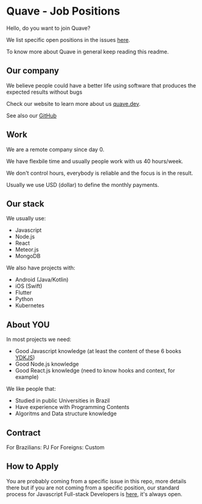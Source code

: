 # Quave - Job Positions

Hello, do you want to join Quave?

We list specific open positions in the issues [here](https://github.com/quavedev/join/issues).

To know more about Quave in general keep reading this readme.

## Our company

We believe people could have a better life using software that produces the expected results without bugs

Check our website to learn more about us [quave.dev](https://quave.dev).

See also our [GitHub](https://github.com/quavedev/)

## Work

We are a remote company since day 0. 

We have flexbile time and usually people work with us 40 hours/week.

We don't control hours, everybody is reliable and the focus is in the result.

Usually we use USD (dollar) to define the monthly payments.

## Our stack

We usually use:
- Javascript
- Node.js
- React
- Meteor.js
- MongoDB

We also have projects with:
- Android (Java/Kotlin)
- iOS (Swift)
- Flutter
- Python
- Kubernetes

## About YOU

In most projects we need:

- Good Javascript knowledge (at least the content of these 6 books [YDKJS](https://github.com/getify/You-Dont-Know-JS/blob/1st-ed/README.md))
- Good Node.js knowledge
- Good React.js knowledge (need to know hooks and context, for example)

We like people that:

- Studied in public Universities in Brazil
- Have experience with Programming Contents
- Algoritms and Data structure knowledge

## Contract

For Brazilians: PJ
For Foreigns: Custom

## How to Apply

You are probably coming from a specific issue in this repo, more details there but if you are not coming from a specific position, our standard process for Javascript Full-stack Developers is [here](https://github.com/quavedev/code-challenge), it's always open.
